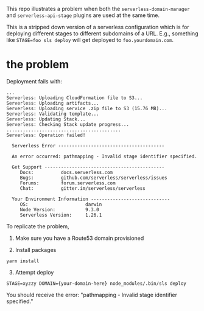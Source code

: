 This repo illustrates a problem when both the `serverless-domain-manager` and `serverless-api-stage` plugins are used at the same time.

This is a stripped down version of a serverless configuration which is for deploying different stages to different subdomains of a URL. E.g., something like `STAGE=foo sls deploy` will get deployed to `foo.yourdomain.com`.

# the problem
Deployment fails with:
```shell
...
Serverless: Uploading CloudFormation file to S3...
Serverless: Uploading artifacts...
Serverless: Uploading service .zip file to S3 (15.76 MB)...
Serverless: Validating template...
Serverless: Updating Stack...
Serverless: Checking Stack update progress...
..........................................
Serverless: Operation failed!

  Serverless Error ---------------------------------------

  An error occurred: pathmapping - Invalid stage identifier specified.

  Get Support --------------------------------------------
     Docs:          docs.serverless.com
     Bugs:          github.com/serverless/serverless/issues
     Forums:        forum.serverless.com
     Chat:          gitter.im/serverless/serverless

  Your Environment Information -----------------------------
     OS:                     darwin
     Node Version:           9.3.0
     Serverless Version:     1.26.1
```

To replicate the problem,

1. Make sure you have a Route53 domain provisioned

2. Install packages
```shell
yarn install
```

3. Attempt deploy
```shell
STAGE=xyzzy DOMAIN={your-domain-here} node_modules/.bin/sls deploy
```

You should receive the error: "pathmapping - Invalid stage identifier specified."